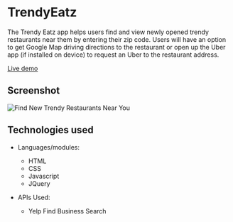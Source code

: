 # TrendyEatz

The Trendy Eatz app helps users find and view newly opened trendy restaurants near them by entering their zip code. Users will have an option to get Google Map driving directions to the restaurant or open up the Uber app (if installed on device) to request an Uber to the restaurant address.

[Live demo](https://becca529.github.io/New-Restaurant-App/)

## Screenshot
![Find New Trendy Restaurants Near You](screenshots/newidea.png "Find New Trendy Restaurants Near You")

## Technologies used

* Languages/modules:
  * HTML
  * CSS
  * Javascript
  * JQuery
  
* APIs Used:
  * Yelp Find Business Search
  